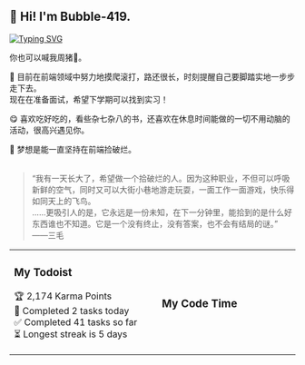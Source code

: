 ## :wave: Hi! I'm Bubble-419.  


[![Typing SVG](https://readme-typing-svg.herokuapp.com?font=Palanquin+Dark&color=DA4B79&size=22&center=true&vCenter=true&lines=Hello%2C+World!+%F0%9F%8C%BA;Welcome+to+my+GitHub+profile;I'm+a+front-end+learner+now;Always+moving+on)](https://git.io/typing-svg)

你也可以喊我周猪:pig2:。 

:ocean: 目前在前端领域中努力地摸爬滚打，路还很长，时刻提醒自己要脚踏实地一步步走下去。  
        现在在准备面试，希望下学期可以找到实习！

:yum: 喜欢吃好吃的，看些杂七杂八的书，还喜欢在休息时间能做的一切不用动脑的活动，很高兴遇见你。

:bouquet: 梦想是能一直坚持在前端捡破烂。  
<br/>
> “我有一天长大了，希望做一个拾破烂的人。因为这种职业，不但可以呼吸新鲜的空气，同时又可以大街小巷地游走玩耍，一面工作一面游戏，快乐得如同天上的飞鸟。  
> ……更吸引人的是，它永远是一份未知，在下一分钟里，能拾到的是什么好东西谁也不知道。它是一个没有终止，没有答案，也不会有结局的谜。”  ——三毛

<table width="800px">
<tr>
<td width="400px">
        
### My Todoist
<!-- TODO-IST:START -->
🏆  2,174 Karma Points           
🌸  Completed 2 tasks today           
✅  Completed 41 tasks so far           
⏳  Longest streak is 5 days
<!-- TODO-IST:END -->

</td>
<td width="400px">
        
### My Code Time
<!-- code_time starts -->
<!-- code_time end -->

</td>
</tr>
</table>
